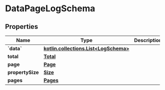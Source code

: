 
# DataPageLogSchema

## Properties
Name | Type | Description | Notes
------------ | ------------- | ------------- | -------------
**&#x60;data&#x60;** | [**kotlin.collections.List&lt;LogSchema&gt;**](LogSchema.md) |  | 
**total** | [**Total**](Total.md) |  | 
**page** | [**Page**](Page.md) |  | 
**propertySize** | [**Size**](Size.md) |  | 
**pages** | [**Pages**](Pages.md) |  |  [optional]



